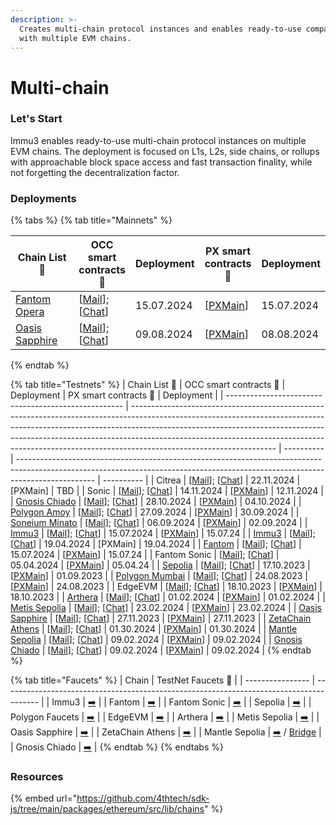 ```yaml
---
description: >-
  Creates multi-chain protocol instances and enables ready-to-use compatibility
  with multiple EVM chains.
---
```


# Multi-chain

### Let's Start

Immu3 enables ready-to-use multi-chain protocol instances on multiple EVM chains. The deployment is focused on L1s, L2s, side chains, or rollups with approachable block space access and fast transaction finality, while not forgetting the decentralization factor.

### Deployments

{% tabs %}
{% tab title="Mainnets" %}
<table><thead><tr><th width="136">Chain List 🔗</th><th>OCC smart contracts 🔗</th><th>Deployment</th><th>PX smart contracts 🔗</th><th>Deployment</th></tr></thead><tbody><tr><td><a href="https://chainlist.org/chain/250">Fantom Opera</a></td><td>[<a href="https://ftmscan.com/address/0x39Dc65b90e9C96828213E1c10073a3Ac9ee00777">Mail</a>]; [<a href="https://ftmscan.com/address/0xe8150FcEeF266CF81f4dD936c786E4a041be2d6b">Chat</a>]</td><td>15.07.2024</td><td>[<a href="https://ftmscan.com/address/0x1142b080a5493695e3E35c9C4269f6C06B5CE0F4">PXMain</a>]</td><td>15.07.2024</td></tr><tr><td><a href="https://chainlist.org/chain/23294">Oasis Sapphire</a></td><td>[<a href="https://explorer.oasis.io/mainnet/sapphire/address/0x39Dc65b90e9C96828213E1c10073a3Ac9ee00777">Mail</a>]; [<a href="https://explorer.oasis.io/mainnet/sapphire/address/0xe8150FcEeF266CF81f4dD936c786E4a041be2d6b">Chat</a>]</td><td>09.08.2024</td><td>[<a href="https://explorer.oasis.io/mainnet/sapphire/address/0x1142b080a5493695e3E35c9C4269f6C06B5CE0F4">PXMain</a>]</td><td>08.08.2024</td></tr></tbody></table>
{% endtab %}

{% tab title="Testnets" %}
| Chain List 🔗                                        | OCC smart contracts 🔗                                                                                                                                                                                                                                                                                                                                       | Deployment | PX smart contracts 🔗                                                                                                                                                           | Deployment |
| ---------------------------------------------------- | ------------------------------------------------------------------------------------------------------------------------------------------------------------------------------------------------------------------------------------------------------------------------------------------------------------------------------------------------------------ | ---------- | ------------------------------------------------------------------------------------------------------------------------------------------------------------------------------- | ---------- |
| Citrea                                               | \[[Mail](https://explorer.devnet.citrea.xyz/address/0x39Dc65b90e9C96828213E1c10073a3Ac9ee00777)]; \[[Chat](https://explorer.devnet.citrea.xyz/address/0xe8150FcEeF266CF81f4dD936c786E4a041be2d6b)]                                                                                                                                                           | 22.11.2024 | \[PXMain]                                                                                                                                                                       | TBD        |
| Sonic                                                | \[[Mail](https://testnet.soniclabs.com/address/0x39dc65b90e9c96828213e1c10073a3ac9ee00777)]; \[[Chat](https://testnet.soniclabs.com/address/0xe8150fceef266cf81f4dd936c786e4a041be2d6b)]                                                                                                                                                                     | 14.11.2024 | \[[PXMain](https://testnet.soniclabs.com/address/0x2901156559b86eb85be6cea64420e629ccfc9f7b)]                                                                                   | 12.11.2024 |
| [Gnosis Chiado](https://chainlist.org/chain/10200)   | \[[Mail](https://gnosis-chiado.blockscout.com/address/0x39Dc65b90e9C96828213E1c10073a3Ac9ee00777)]; \[[Chat](https://gnosis-chiado.blockscout.com/address/0xe8150FcEeF266CF81f4dD936c786E4a041be2d6b)]                                                                                                                                                       | 28.10.2024 | \[[PXMain](https://gnosis-chiado.blockscout.com/address/0x59827DCC32a45DC25F99008e4EE8b46908915BCC)]                                                                            | 04.10.2024 |
| [Polygon Amoy](https://chainlist.org/chain/80002)    | \[[Mail](https://amoy.polygonscan.com/address/0x39Dc65b90e9C96828213E1c10073a3Ac9ee00777)]; \[[Chat](https://amoy.polygonscan.com/address/0xe8150fceef266cf81f4dd936c786e4a041be2d6b)]                                                                                                                                                                       | 27.09.2024 | \[[PXMain](https://amoy.polygonscan.com/address/0x1142b080a5493695e3E35c9C4269f6C06B5CE0F4)]                                                                                    | 30.09.2024 |
| [Soneium Minato](https://chainlist.org/chain/1946)   | \[[Mail](https://explorer-testnet.soneium.org/address/0x39Dc65b90e9C96828213E1c10073a3Ac9ee00777)]; \[[Chat](https://explorer-testnet.soneium.org/address/0xe8150FcEeF266CF81f4dD936c786E4a041be2d6b)]                                                                                                                                                       | 06.09.2024 | \[[PXMain](https://explorer-testnet.soneium.org/address/0x1142b080a5493695e3E35c9C4269f6C06B5CE0F4)]                                                                            | 02.09.2024 |
| [Immu3](https://chainlist.org/chain/3100)            | \[[Mail](https://evmexplorer.tanssi-chains.network/address/0xaA70aD6D4dc4CBf3ec1f6CC07bF93e72B881fF44?rpcUrl=https%3A%2F%2Ffraa-flashbox-2800-rpc.a.stagenet.tanssi.network)]; \[[Chat](https://evmexplorer.tanssi-chains.network/address/0x6BC7B159a8d97B907B2F1912769DE72FE8b773A0?rpcUrl=https%3A%2F%2Ffraa-flashbox-2800-rpc.a.stagenet.tanssi.network)] | 15.07.2024 | \[[PXMain](https://evmexplorer.tanssi-chains.network/address/0x3e4760aC84f99ED1CB505fe0973b54d6E77B3C99?rpcUrl=https%3A%2F%2Ffraa-flashbox-2800-rpc.a.stagenet.tanssi.network)] | 15.07.24   |
| [Immu3](https://chainlist.org/chain/3100)            | \[[Mail](https://evmexplorer.tanssi-chains.network/address/0x2B568A7D93DdDe2cbEE293013e80617ab60Efd80?rpcUrl=https%3A%2F%2Ffraa-flashbox-2800-rpc.a.stagenet.tanssi.network)]; \[[Chat](https://evmexplorer.tanssi-chains.network/address/0xb157cdB09284D8284fe88DaBaF3a5e1472F7dBDa?rpcUrl=https%3A%2F%2Ffraa-flashbox-2800-rpc.a.stagenet.tanssi.network)] | 19.04.2024 | \[PXMain]                                                                                                                                                                       | 19.04.2024 |
| [Fantom](https://chainlist.org/chain/4002)           | \[[Mail](https://testnet.ftmscan.com/address/0xa6199D54df4c904976DC1741eE75A9570c7A3308)]; \[[Chat](https://testnet.ftmscan.com/address/0xe7fD30fd5958165e46e618DfD8e6ef0FbB967827)]                                                                                                                                                                         | 15.07.2024 | \[[PXMain](https://testnet.ftmscan.com/address/0xCFa778071BAd55BA6c893B3Fa5683F2231d3464F)]                                                                                     | 15.07.24   |
| Fantom Sonic                                         | \[[Mail](https://sonicscan.io/v1/0xa6199D54df4c904976DC1741eE75A9570c7A3308)]; \[[Chat](https://sonicscan.io/v1/0xe7fd30fd5958165e46e618dfd8e6ef0fbb967827)]                                                                                                                                                                                                 | 05.04.2024 | \[[PXMain](https://public-sonic.fantom.network/address/0xF416eC122f61B933207915946B00364674eB3134)]                                                                             | 05.04.24   |
| [Sepolia](https://chainlist.org/chain/11155111)      | \[[Mail](https://sepolia.etherscan.io/address/0xa6199D54df4c904976DC1741eE75A9570c7A3308)]; \[[Chat](https://sepolia.etherscan.io/address/0xe7fD30fd5958165e46e618DfD8e6ef0FbB967827)]                                                                                                                                                                       | 17.10.2023 | \[[PXMain](https://sepolia.etherscan.io/address/0xd0466eb975de9cdfd790db14f143f4aaafd67cf2)]                                                                                    | 01.09.2023 |
| [Polygon Mumbai](https://chainlist.org/chain/80001)  | \[[Mail](https://mumbai.polygonscan.com/address/0xa6199D54df4c904976DC1741eE75A9570c7A3308)]; \[[Chat](https://mumbai.polygonscan.com/address/0xe7fD30fd5958165e46e618DfD8e6ef0FbB967827)]                                                                                                                                                                   | 24.08.2023 | \[[PXMain](https://mumbai.polygonscan.com/address/0x327d9765b9979a5bdae587971ff9c5d94596385b)]                                                                                  | 24.08.2023 |
| EdgeEVM                                              | \[[Mail](https://testnet.edgscan.live/address/0xa6199D54df4c904976DC1741eE75A9570c7A3308)]; \[[Chat](https://testnet.edgscan.live/address/0xf32aFB10a3948B0D3Df65fEf5dd8004ea542BFAa)]                                                                                                                                                                       | 18.10.2023 | \[[PXMain](https://testnet.edgscan.live/address/0xd0466eB975dE9CDfd790Db14f143f4aAAFd67cF2)]                                                                                    | 18.10.2023 |
| [Arthera](https://chainlist.org/chain/10243)         | \[[Mail](https://explorer-test2.arthera.net/address/0xa6199D54df4c904976DC1741eE75A9570c7A3308)]; \[[Chat](https://explorer-test2.arthera.net/address/0xe7fD30fd5958165e46e618DfD8e6ef0FbB967827)]                                                                                                                                                           | 01.02.2024 | \[[PXMain](https://explorer-test.arthera.net/address/0x3F399f029BDCc695CfC8bab174938EdEaB84E546)]                                                                               | 01.02.2024 |
| [Metis Sepolia](https://chainlist.org/chain/59902)   | \[[Mail](https://sepolia.explorer.metisdevops.link/address/0xa6199D54df4c904976DC1741eE75A9570c7A3308)]; \[[Chat](https://sepolia.explorer.metisdevops.link/address/0xe7fD30fd5958165e46e618DfD8e6ef0FbB967827)]                                                                                                                                             | 23.02.2024 | \[[PXMain](https://sepolia.explorer.metisdevops.link/address/0xd0466eB975dE9CDfd790Db14f143f4aAAFd67cF2)]                                                                       | 23.02.2024 |
| [Oasis Sapphire](https://chainlist.org/chain/23295)  | \[[Mail](https://testnet.explorer.sapphire.oasis.dev/address/0xa6199D54df4c904976DC1741eE75A9570c7A3308)]; \[[Chat](https://testnet.explorer.sapphire.oasis.dev/address/0xe7fD30fd5958165e46e618DfD8e6ef0FbB967827)]                                                                                                                                         | 27.11.2023 | \[[PXMain](https://testnet.explorer.sapphire.oasis.dev/address/0xd0466eB975dE9CDfd790Db14f143f4aAAFd67cF2)]                                                                     | 27.11.2023 |
| [ZetaChain Athens](https://chainlist.org/chain/7001) | \[[Mail](https://athens.explorer.zetachain.com/address/0xa6199D54df4c904976DC1741eE75A9570c7A3308)]; \[[Chat](https://athens.explorer.zetachain.com/address/0xe7fD30fd5958165e46e618DfD8e6ef0FbB967827)]                                                                                                                                                     | 01.30.2024 | \[[PXMain](https://explorer.zetachain.com/address/0xd0466eB975dE9CDfd790Db14f143f4aAAFd67cF2)]                                                                                  | 01.30.2024 |
| [Mantle Sepolia](https://chainlist.org/chain/5003)   | \[[Mail](https://explorer.sepolia.mantle.xyz/address/0xa6199D54df4c904976DC1741eE75A9570c7A3308)]; \[[Chat](https://explorer.sepolia.mantle.xyz/address/0xe7fD30fd5958165e46e618DfD8e6ef0FbB967827)]                                                                                                                                                         | 09.02.2024 | \[[PXMain](https://explorer.sepolia.mantle.xyz/address/0xd0466eB975dE9CDfd790Db14f143f4aAAFd67cF2)]                                                                             | 09.02.2024 |
| [Gnosis Chiado](https://chainlist.org/chain/10200)   | \[[Mail](https://gnosis-chiado.blockscout.com/address/0xa6199D54df4c904976DC1741eE75A9570c7A3308)]; \[[Chat](https://gnosis-chiado.blockscout.com/address/0xe7fD30fd5958165e46e618DfD8e6ef0FbB967827)]                                                                                                                                                       | 09.02.2024 | \[[PXMain](https://gnosis-chiado.blockscout.com/address/0xd0466eB975dE9CDfd790Db14f143f4aAAFd67cF2)]                                                                            | 09.02.2024 |
{% endtab %}

{% tab title="Faucets" %}
| Chain            | TestNet Faucets 🔗                                                                      |
| ---------------- | --------------------------------------------------------------------------------------- |
| Immu3            | [➡️](https://immu3-faucet.vercel.app/)                                                  |
| Fantom           | [➡️](https://faucet.fantom.network/)                                                    |
| Fantom Sonic     | [➡️](https://public-sonic.fantom.network/account)                                       |
| Sepolia          | [➡️](https://sepolia-faucet.pk910.de/)                                                  |
| Polygon Faucets  | [➡️](https://faucet.polygon.technology/)                                                |
| EdgeEVM          | [➡️](https://beresheet-evm-faucet.vercel.app/)                                          |
| Arthera          | [➡️](https://faucet2.arthera.net/)                                                      |
| Metis Sepolia    | [➡️](https://sepolia.faucet.metisdevops.link/)                                          |
| Oasis Sapphire   | [➡️](https://faucet.testnet.oasis.dev/)                                                 |
| ZetaChain Athens | [➡️](https://www.covalenthq.com/faucet/#form)                                           |
| Mantle Sepolia   | [➡️](https://faucet.sepolia.mantle.xyz/) / [Bridge](https://bridge.sepolia.mantle.xyz/) |
| Gnosis Chiado    | [➡️](https://faucet.chiadochain.net/)                                                   |
{% endtab %}
{% endtabs %}

### Resources

{% embed url="https://github.com/4thtech/sdk-js/tree/main/packages/ethereum/src/lib/chains" %}
